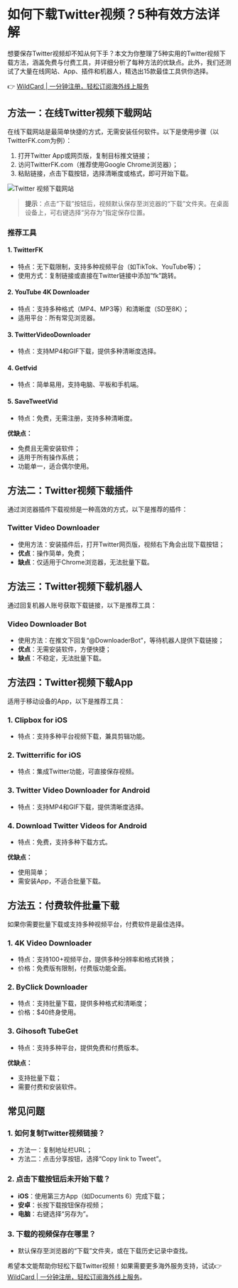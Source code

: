 # 如何下载Twitter视频？5种有效方法详解

想要保存Twitter视频却不知从何下手？本文为你整理了5种实用的Twitter视频下载方法，涵盖免费与付费工具，并详细分析了每种方法的优缺点。此外，我们还测试了大量在线网站、App、插件和机器人，精选出15款最佳工具供你选择。

👉 [WildCard | 一分钟注册，轻松订阅海外线上服务](https://bbtdd.com/WildCard)

## 方法一：在线Twitter视频下载网站

在线下载网站是最简单快捷的方式，无需安装任何软件。以下是使用步骤（以TwitterFK.com为例）：

1. 打开Twitter App或网页版，复制目标推文链接；
2. 访问TwitterFK.com（推荐使用Google Chrome浏览器）；
3. 粘贴链接，点击下载按钮，选择清晰度或格式，即可开始下载。

![Twitter 视频下载网站](https://bbtdd.com/img/94113150316644.webp)

> **提示**：点击“下载”按钮后，视频默认保存至浏览器的“下载”文件夹。在桌面设备上，可右键选择“另存为”指定保存位置。

### 推荐工具

#### 1. TwitterFK
- 特点：无下载限制，支持多种视频平台（如TikTok、YouTube等）；
- 使用方式：复制链接或直接在Twitter链接中添加“fk”跳转。

#### 2. YouTube 4K Downloader
- 特点：支持多种格式（MP4、MP3等）和清晰度（SD至8K）；
- 适用平台：所有常见浏览器。

#### 3. TwitterVideoDownloader
- 特点：支持MP4和GIF下载，提供多种清晰度选择。

#### 4. Getfvid
- 特点：简单易用，支持电脑、平板和手机端。

#### 5. SaveTweetVid
- 特点：免费，无需注册，支持多种清晰度。

**优缺点：**
- 免费且无需安装软件；
- 适用于所有操作系统；
- 功能单一，适合偶尔使用。

## 方法二：Twitter视频下载插件

通过浏览器插件下载视频是一种高效的方式，以下是推荐的插件：

### Twitter Video Downloader
- 使用方法：安装插件后，打开Twitter网页版，视频右下角会出现下载按钮；
- **优点**：操作简单，免费；
- **缺点**：仅适用于Chrome浏览器，无法批量下载。

## 方法三：Twitter视频下载机器人

通过回复机器人账号获取下载链接，以下是推荐工具：

### Video Downloader Bot
- 使用方法：在推文下回复“@DownloaderBot”，等待机器人提供下载链接；
- **优点**：无需安装软件，方便快捷；
- **缺点**：不稳定，无法批量下载。

## 方法四：Twitter视频下载App

适用于移动设备的App，以下是推荐工具：

### 1. Clipbox for iOS
- 特点：支持多种平台视频下载，兼具剪辑功能。

### 2. Twitterrific for iOS
- 特点：集成Twitter功能，可直接保存视频。

### 3. Twitter Video Downloader for Android
- 特点：支持MP4和GIF下载，提供清晰度选择。

### 4. Download Twitter Videos for Android
- 特点：免费，支持多种下载方式。

**优缺点：**
- 使用简单；
- 需安装App，不适合批量下载。

## 方法五：付费软件批量下载

如果你需要批量下载或支持多种视频平台，付费软件是最佳选择。

### 1. 4K Video Downloader
- 特点：支持100+视频平台，提供多种分辨率和格式转换；
- 价格：免费版有限制，付费版功能全面。

### 2. ByClick Downloader
- 特点：支持批量下载，提供多种格式和清晰度；
- 价格：$40终身使用。

### 3. Gihosoft TubeGet
- 特点：支持多种平台，提供免费和付费版本。

**优缺点：**
- 支持批量下载；
- 需要付费和安装软件。

## 常见问题

### 1. 如何复制Twitter视频链接？
- 方法一：复制地址栏URL；
- 方法二：点击分享按钮，选择“Copy link to Tweet”。

### 2. 点击下载按钮后未开始下载？
- **iOS**：使用第三方App（如Documents 6）完成下载；
- **安卓**：长按下载按钮保存视频；
- **电脑**：右键选择“另存为”。

### 3. 下载的视频保存在哪里？
- 默认保存至浏览器的“下载”文件夹，或在下载历史记录中查找。

希望本文能帮助你轻松下载Twitter视频！如果需要更多海外服务支持，试试👉 [WildCard | 一分钟注册，轻松订阅海外线上服务](https://bbtdd.com/WildCard)。